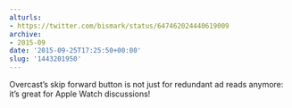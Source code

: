 ```yaml
---
alturls:
- https://twitter.com/bismark/status/647462024440619009
archive:
- 2015-09
date: '2015-09-25T17:25:50+00:00'
slug: '1443201950'
---
```


Overcast’s skip forward button is not just for redundant ad reads anymore: it’s great for Apple Watch discussions!

